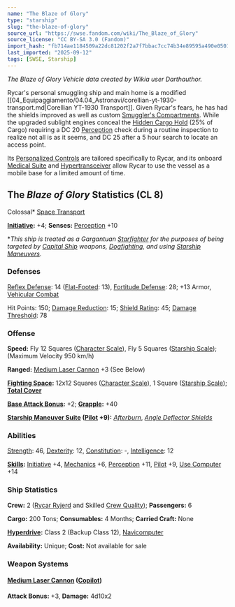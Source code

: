 ```yaml
---
name: "The Blaze of Glory"
type: "starship"
slug: "the-blaze-of-glory"
source_url: "https://swse.fandom.com/wiki/The_Blaze_of_Glory"
source_license: "CC BY-SA 3.0 (Fandom)"
import_hash: "fb714ae1184509a22dc81202f2a7f7bbac7cc74b34e89595a490e0501e162f64"
last_imported: "2025-09-12"
tags: [SWSE, Starship]
---
```

*The Blaze of Glory Vehicle data created by Wikia user Darthauthor.*

Rycar's personal smuggling ship and main home is a modified [[04_Equipaggiamento/04.04_Astronavi/corellian-yt-1930-transport.md|Corellian YT-1930 Transport]]. Given Rycar's fears, he has had the shields improved as well as custom [Smuggler's Compartments](https://swse.fandom.com/wiki/Smuggler's_Compartments). While the upgraded sublight engines conceal the [Hidden Cargo Hold](https://swse.fandom.com/wiki/Hidden_Cargo_Hold) (25% of Cargo) requiring a DC 20 [Perception](https://swse.fandom.com/wiki/Perception) check during a routine inspection to realize not all is as it seems, and DC 25 after a 5 hour search to locate an access point.

Its [Personalized Controls](https://swse.fandom.com/wiki/Personalized_Controls) are tailored specifically to Rycar, and its onboard [Medical Suite](https://swse.fandom.com/wiki/Medical_Suite) and [Hypertransceiver](https://swse.fandom.com/wiki/Hypertransceiver) allow Rycar to use the vessel as a mobile base for a limited amount of time.

## The *Blaze of Glory* Statistics (CL 8)
Colossal* [Space Transport](https://swse.fandom.com/wiki/Space_Transport)

**[Initiative](https://swse.fandom.com/wiki/Initiative):** +4; **Senses:** [Perception](https://swse.fandom.com/wiki/Perception) +10

**This ship is treated as a Gargantuan [Starfighter](https://swse.fandom.com/wiki/Starfighter) for the purposes of being targeted by [Capital Ship](https://swse.fandom.com/wiki/Capital_Ship) weapons, [Dogfighting](https://swse.fandom.com/wiki/Dogfighting), and using [Starship Maneuvers](https://swse.fandom.com/wiki/Starship_Maneuvers).*

### Defenses
[Reflex Defense](https://swse.fandom.com/wiki/Reflex_Defense_(Vehicles)): 14 ([Flat-Footed](https://swse.fandom.com/wiki/Flat-Footed): 13), [Fortitude Defense](https://swse.fandom.com/wiki/Fortitude_Defense_(Vehicles)): 28; +13 Armor, [Vehicular Combat](https://swse.fandom.com/wiki/Vehicular_Combat)

Hit Points: 150; [Damage Reduction](https://swse.fandom.com/wiki/Damage_Reduction): 15; [Shield Rating](https://swse.fandom.com/wiki/Shield_Rating): 45; [Damage Threshold](https://swse.fandom.com/wiki/Damage_Threshold_(Vehicles)): 78

### Offense
**Speed:** Fly 12 Squares ([Character Scale](https://swse.fandom.com/wiki/Character_Scale)), Fly 5 Squares ([Starship Scale](https://swse.fandom.com/wiki/Starship_Scale)); (Maximum Velocity 950 km/h)

**Ranged:** [Medium Laser Cannon](https://swse.fandom.com/wiki/Medium_Laser_Cannon) +3 (See Below)

**[Fighting Space](https://swse.fandom.com/wiki/Fighting_Space):** 12x12 Squares ([Character Scale](https://swse.fandom.com/wiki/Character_Scale)), 1 Square ([Starship Scale](https://swse.fandom.com/wiki/Starship_Scale)); **[Total Cover](https://swse.fandom.com/wiki/Total_Cover)**

**[Base Attack Bonus](https://swse.fandom.com/wiki/Base_Attack_Bonus):** +2; **[Grapple](https://swse.fandom.com/wiki/Grapple):** +40

**[Starship Maneuver Suite](https://swse.fandom.com/wiki/Starship_Maneuver_Suite) ([Pilot](https://swse.fandom.com/wiki/Pilot) +9):** *[Afterburn](https://swse.fandom.com/wiki/Afterburn)*, *[Angle Deflector Shields](https://swse.fandom.com/wiki/Angle_Deflector_Shields)*

### Abilities
[Strength](https://swse.fandom.com/wiki/Strength): 46, [Dexterity](https://swse.fandom.com/wiki/Dexterity): 12, [Constitution](https://swse.fandom.com/wiki/Constitution): -, [Intelligence](https://swse.fandom.com/wiki/Intelligence): 12

**[Skills](https://swse.fandom.com/wiki/Skills):** [Initiative](https://swse.fandom.com/wiki/Initiative) +4, [Mechanics](https://swse.fandom.com/wiki/Mechanics) +6, [Perception](https://swse.fandom.com/wiki/Perception) +11, [Pilot](https://swse.fandom.com/wiki/Pilot) +9, [Use Computer](https://swse.fandom.com/wiki/Use_Computer) +14
### Ship Statistics
**Crew:** 2 ([Rycar Ryjerd](https://swse.fandom.com/wiki/Rycar_Ryjerd) and Skilled [Crew Quality](https://swse.fandom.com/wiki/Crew_Quality)); **Passengers:** 6

**Cargo:** 200 Tons; **Consumables:** 4 Months; **Carried Craft:** None

**[Hyperdrive](https://swse.fandom.com/wiki/Hyperdrive):** Class 2 (Backup Class 12), [Navicomputer](https://swse.fandom.com/wiki/Navicomputer)

**Availability:** Unique; **Cost:** Not available for sale 

### Weapon Systems

#### <span id="Medium_Laser_Cannon_(Copilot)"></span>**[Medium Laser Cannon](https://swse.fandom.com/wiki/Medium_Laser_Cannon) ([Copilot](https://swse.fandom.com/wiki/Copilot))**
**Attack Bonus:** +3, **Damage:** 4d10x2